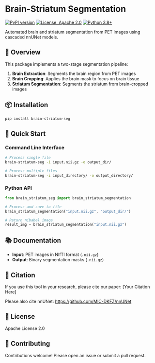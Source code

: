 # Brain-Striatum Segmentation

[![PyPI version](https://badge.fury.io/py/brain-striatum-seg.svg)](https://badge.fury.io/py/brain-striatum-seg)
[![License: Apache 2.0](https://img.shields.io/badge/License-Apache%202.0-blue.svg)](https://opensource.org/licenses/Apache-2.0)
[![Python 3.8+](https://img.shields.io/badge/python-3.8+-blue.svg)](https://www.python.org/downloads/)

Automated brain and striatum segmentation from PET images using cascaded nnUNet models.

## 🧠 Overview

This package implements a two-stage segmentation pipeline:

1. **Brain Extraction**: Segments the brain region from PET images
2. **Brain Cropping**: Applies the brain mask to focus on brain tissue  
3. **Striatum Segmentation**: Segments the striatum from brain-cropped images

## 📦 Installation

```bash
pip install brain-striatum-seg
```

## 🚀 Quick Start

### Command Line Interface
```bash
# Process single file
brain-striatum-seg -i input.nii.gz -o output_dir/

# Process multiple files
brain-striatum-seg -i input_directory/ -o output_directory/
```

### Python API
```python
from brain_striatum_seg import brain_striatum_segmentation

# Process and save to file
brain_striatum_segmentation("input.nii.gz", "output_dir/")

# Return nibabel image
result_img = brain_striatum_segmentation("input.nii.gz")
```

## 📚 Documentation

- **Input**: PET images in NIfTI format (`.nii.gz`)
- **Output**: Binary segmentation masks (`.nii.gz`)

## 📄 Citation

If you use this tool in your research, please cite our paper: [Your Citation Here]

Please also cite nnUNet: https://github.com/MIC-DKFZ/nnUNet

## 📜 License

Apache License 2.0

## 🤝 Contributing

Contributions welcome! Please open an issue or submit a pull request.
